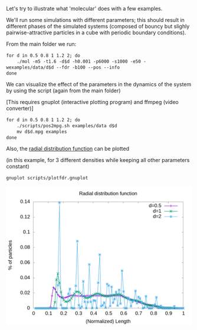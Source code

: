 Let's try to illustrate what 'molecular' does with a few examples.

We'll run some simulations with different parameters; this should result in different phases of the simulated systems (composed of bouncy but slighly pairwise-attractive particles in a cube with periodic boundary conditions).

From the main folder we run:

```
for d in 0.5 0.8 1 1.2 2; do
	./mol -m5 -t1.6 -d$d -h0.001 -p6000 -s1000 -e50 -wexamples/data/d$d --fdr -b100 --pos --info
done
```

We can visualize the effect of the parameters in the dynamics of the system by using the script (again from the main folder)

[This requires gnuplot (interactive plotting program) and ffmpeg (video converter)]

```
for d in 0.5 0.8 1 1.2 2; do
	./scripts/pos2mpg.sh examples/data d$d
	mv d$d.mpg examples
done
```

Also, the [radial distribution function](https://en.wikipedia.org/wiki/Radial_distribution_function) can be plotted

(in this example, for 3 different densities while keeping all other parameters constant)

```
gnuplot scripts/plotfdr.gnuplot
```

![radial distrubution function](fdr-radialdistfunct.png)
